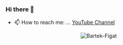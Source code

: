 ### Hi there 👋


- 📫 How to reach me: ... [YouTube Channel](https://www.youtube.com/channel/UCKGqnTxU_gSKBZzYadrMZBg?view_as=subscriber)

<p align="center"> <img src="https://github-readme-stats.vercel.app/api?username=Bartek-Figat&show_icons=true&theme=gotham" alt="Bartek-Figat"/>


